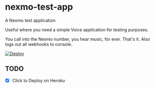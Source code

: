 # nexmo-test-app

A Nexmo test application

Useful where you need a simple Voice application for testing purposes.

You call into the Nexmo number, you hear music, for ever. That's it. Also logs out all webhooks to console.

[![Deploy](https://www.herokucdn.com/deploy/button.svg)](https://heroku.com/deploy?template=https://github.com/tbedford/nexmo-test-app)

## TODO

- [x] Click to Deploy on Heroku
